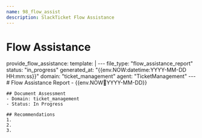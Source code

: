 ```yaml
---
name: 98_flow_assist
description: SlackTicket Flow Assistance
---
```


# Flow Assistance

provide_flow_assistance:
  template: |
    ---
    file_type: "flow_assistance_report"
    status: "in_progress"
    generated_at: "{{env.NOW:datetime:YYYY-MM-DD HH:mm:ss}}"
    domain: "ticket_management"
    agent: "TicketManagement"
    ---
    # Flow Assistance Report - {{env.NOW:date:YYYY-MM-DD}}
    
    ## Document Assessment
    - Domain: ticket_management
    - Status: In Progress
    
    ## Recommendations
    1. 
    2. 
    3. 

